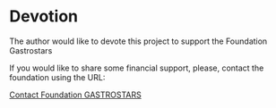  Devotion
 ========

The author would like to devote this project to support the Foundation Gastrostars

If you would like to share some financial support, please, contact the foundation
using the URL:

[Contact Foundation GASTROSTARS](https://gastrostars.nl/hou-mij-op-de-hoogte)

